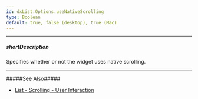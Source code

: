 ```yaml
---
id: dxList.Options.useNativeScrolling
type: Boolean
default: true, false (desktop), true (Mac)
---
```

---
##### shortDescription
Specifies whether or not the widget uses native scrolling.

---
#####See Also#####
- [List - Scrolling - User Interaction](/Documentation/Guide/Widgets/List/Scrolling/#User_Interaction)